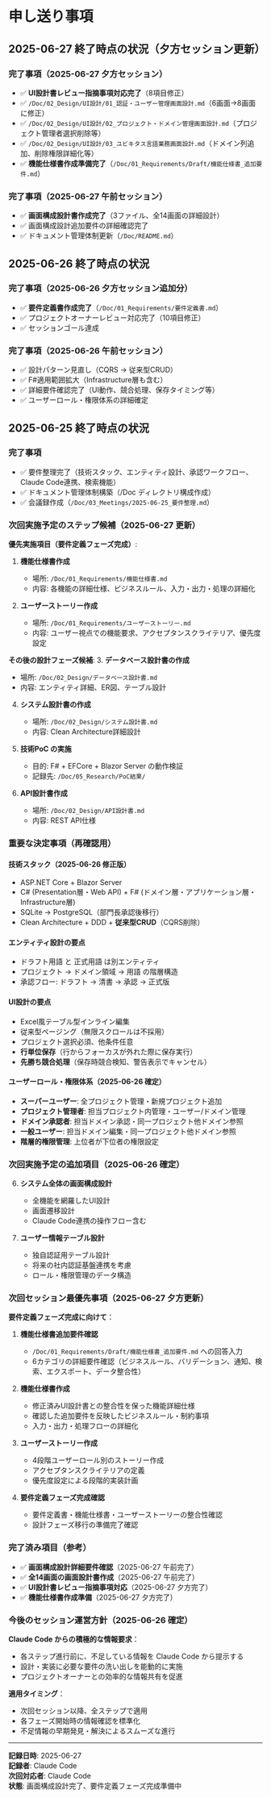 # 申し送り事項

## 2025-06-27 終了時点の状況（夕方セッション更新）

### 完了事項（2025-06-27 夕方セッション）
- ✅ **UI設計書レビュー指摘事項対応完了**（8項目修正）
- ✅ `/Doc/02_Design/UI設計/01_認証・ユーザー管理画面設計.md`（6画面→8画面に修正）
- ✅ `/Doc/02_Design/UI設計/02_プロジェクト・ドメイン管理画面設計.md`（プロジェクト管理者選択削除等）
- ✅ `/Doc/02_Design/UI設計/03_ユビキタス言語業務画面設計.md`（ドメイン列追加、削除権限詳細化等）
- ✅ **機能仕様書作成準備完了**（`/Doc/01_Requirements/Draft/機能仕様書_追加要件.md`）

### 完了事項（2025-06-27 午前セッション）
- ✅ **画面構成設計書作成完了**（3ファイル、全14画面の詳細設計）
- ✅ 画面構成設計追加要件の詳細確認完了
- ✅ ドキュメント管理体制更新（`/Doc/README.md`）

## 2025-06-26 終了時点の状況

### 完了事項（2025-06-26 夕方セッション追加分）
- ✅ **要件定義書作成完了**（`/Doc/01_Requirements/要件定義書.md`）
- ✅ プロジェクトオーナーレビュー対応完了（10項目修正）
- ✅ セッションゴール達成

### 完了事項（2025-06-26 午前セッション）
- ✅ 設計パターン見直し（CQRS → 従来型CRUD）
- ✅ F#適用範囲拡大（Infrastructure層も含む）
- ✅ 詳細要件確認完了（UI動作、競合処理、保存タイミング等）
- ✅ ユーザーロール・権限体系の詳細確定

## 2025-06-25 終了時点の状況

### 完了事項
- ✅ 要件整理完了（技術スタック、エンティティ設計、承認ワークフロー、Claude Code連携、検索機能）
- ✅ ドキュメント管理体制構築（/Doc ディレクトリ構成作成）
- ✅ 会議録作成（`/Doc/03_Meetings/2025-06-25_要件整理.md`）

### 次回実施予定のステップ候補（2025-06-27 更新）

**優先実施項目（要件定義フェーズ完成）**:
1. **機能仕様書作成**
   - 場所: `/Doc/01_Requirements/機能仕様書.md`
   - 内容: 各機能の詳細仕様、ビジネスルール、入力・出力・処理の詳細化

2. **ユーザーストーリー作成**
   - 場所: `/Doc/01_Requirements/ユーザーストーリー.md`
   - 内容: ユーザー視点での機能要求、アクセプタンスクライテリア、優先度設定

**その後の設計フェーズ候補**:
3. **データベース設計書の作成**
   - 場所: `/Doc/02_Design/データベース設計書.md`
   - 内容: エンティティ詳細、ER図、テーブル設計

4. **システム設計書の作成**
   - 場所: `/Doc/02_Design/システム設計書.md`
   - 内容: Clean Architecture詳細設計

5. **技術PoC の実施**
   - 目的: F# + EFCore + Blazor Server の動作検証
   - 記録先: `/Doc/05_Research/PoC結果/`

6. **API設計書作成**
   - 場所: `/Doc/02_Design/API設計書.md`
   - 内容: REST API仕様

### 重要な決定事項（再確認用）

#### 技術スタック（2025-06-26 修正版）
- ASP.NET Core + Blazor Server
- C# (Presentation層・Web API) + F# (ドメイン層・アプリケーション層・Infrastructure層)
- SQLite → PostgreSQL（部門長承認後移行）
- Clean Architecture + DDD + **従来型CRUD**（CQRS削除）

#### エンティティ設計の要点
- ドラフト用語 と 正式用語 は別エンティティ
- プロジェクト → ドメイン領域 → 用語 の階層構造
- 承認フロー: ドラフト → 清書 → 承認 → 正式版

#### UI設計の要点
- Excel風テーブル型インライン編集
- 従来型ページング（無限スクロールは不採用）
- プロジェクト選択必須、他条件任意
- **行単位保存**（行からフォーカスが外れた際に保存実行）
- **先勝ち競合処理**（保存時競合検知、警告表示でキャンセル）

#### ユーザーロール・権限体系（2025-06-26 確定）
- **スーパーユーザー**: 全プロジェクト管理・新規プロジェクト追加
- **プロジェクト管理者**: 担当プロジェクト内管理・ユーザー/ドメイン管理
- **ドメイン承認者**: 担当ドメイン承認・同一プロジェクト他ドメイン参照
- **一般ユーザー**: 担当ドメイン編集・同一プロジェクト他ドメイン参照
- **階層的権限管理**: 上位者が下位者の権限設定

### 次回実施予定の追加項目（2025-06-26 確定）

6. **システム全体の画面構成設計**
   - 全機能を網羅したUI設計
   - 画面遷移設計
   - Claude Code連携の操作フロー含む

7. **ユーザー情報テーブル設計**
   - 独自認証用テーブル設計
   - 将来の社内認証基盤連携を考慮
   - ロール・権限管理のデータ構造

### 次回セッション最優先事項（2025-06-27 夕方更新）

**要件定義フェーズ完成に向けて**：

1. **機能仕様書追加要件確認**
   - `/Doc/01_Requirements/Draft/機能仕様書_追加要件.md` への回答入力
   - 6カテゴリの詳細要件確認（ビジネスルール、バリデーション、通知、検索、エクスポート、データ整合性）

2. **機能仕様書作成**
   - 修正済みUI設計書との整合性を保った機能詳細仕様
   - 確認した追加要件を反映したビジネスルール・制約事項
   - 入力・出力・処理フローの詳細化

3. **ユーザーストーリー作成**
   - 4段階ユーザーロール別のストーリー作成
   - アクセプタンスクライテリアの定義
   - 優先度設定による段階的実装計画

4. **要件定義フェーズ完成確認**
   - 要件定義書・機能仕様書・ユーザーストーリーの整合性確認
   - 設計フェーズ移行の準備完了確認

### 完了済み項目（参考）
- ✅ **画面構成設計詳細要件確認**（2025-06-27 午前完了）
- ✅ **全14画面の画面設計書作成**（2025-06-27 午前完了）
- ✅ **UI設計書レビュー指摘事項対応**（2025-06-27 夕方完了）
- ✅ **機能仕様書作成準備**（2025-06-27 夕方完了）

### 今後のセッション運営方針（2025-06-26 確定）

**Claude Code からの積極的な情報要求**：
- 各ステップ進行前に、不足している情報を Claude Code から提示する
- 設計・実装に必要な要件の洗い出しを能動的に実施
- プロジェクトオーナーとの効率的な情報共有を促進

**適用タイミング**：
- 次回セッション以降、全ステップで適用
- 各フェーズ開始時の情報確認を標準化
- 不足情報の早期発見・解決によるスムーズな進行

---

**記録日時**: 2025-06-27  
**記録者**: Claude Code  
**次回対応者**: Claude Code  
**状態**: 画面構成設計完了、要件定義フェーズ完成準備中